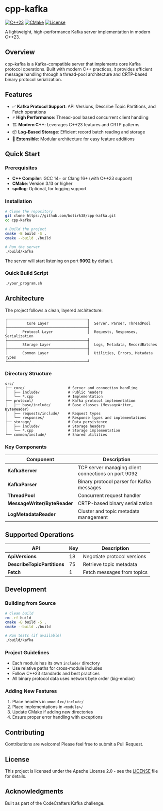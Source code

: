 
# cpp-kafka

[![C++23](https://img.shields.io/badge/C%2B%2B-23-blue.svg)](https://en.cppreference.com/w/cpp/23)
[![CMake](https://img.shields.io/badge/CMake-3.13+-064F8C.svg)](https://cmake.org/)
[![License](https://img.shields.io/badge/License-Apache%202.0-blue.svg)](LICENSE)

A lightweight, high-performance Kafka server implementation in modern C++23.

## Overview

cpp-kafka is a Kafka-compatible server that implements core Kafka protocol operations. Built with modern C++ practices, it provides efficient message handling through a thread-pool architecture and CRTP-based binary protocol serialization.

## Features

- ✅ **Kafka Protocol Support**: API Versions, Describe Topic Partitions, and Fetch operations
- ⚡ **High Performance**: Thread-pool based concurrent client handling
- 🏗️ **Modern C++**: Leverages C++23 features and CRTP patterns
- 📦 **Log-Based Storage**: Efficient record batch reading and storage
- 🔌 **Extensible**: Modular architecture for easy feature additions

## Quick Start

### Prerequisites

- **C++ Compiler**: GCC 14+ or Clang 16+ (with C++23 support)
- **CMake**: Version 3.13 or higher
- **spdlog**: Optional, for logging support

### Installation

```bash
# Clone the repository
git clone https://github.com/botirk38/cpp-kafka.git
cd cpp-kafka

# Build the project
cmake -B build -S .
cmake --build ./build

# Run the server
./build/kafka
```

The server will start listening on port **9092** by default.

### Quick Build Script

```bash
./your_program.sh
```

## Architecture

The project follows a clean, layered architecture:

```
┌─────────────────────────────────────┐
│         Core Layer                  │  Server, Parser, ThreadPool
├─────────────────────────────────────┤
│       Protocol Layer                │  Requests, Responses, Serialization
├─────────────────────────────────────┤
│       Storage Layer                 │  Logs, Metadata, RecordBatches
├─────────────────────────────────────┤
│       Common Layer                  │  Utilities, Errors, Metadata Types
└─────────────────────────────────────┘
```

### Directory Structure

```
src/
├── core/                    # Server and connection handling
│   ├── include/             # Public headers
│   └── *.cpp                # Implementation
├── protocol/                # Kafka protocol implementation
│   ├── base/include/        # Base classes (MessageWriter, ByteReader)
│   ├── requests/include/    # Request types
│   └── responses/           # Response types and implementations
├── storage/                 # Data persistence
│   ├── include/             # Storage headers
│   └── *.cpp                # Storage implementation
└── common/include/          # Shared utilities
```

### Key Components

| Component | Description |
|-----------|-------------|
| **KafkaServer** | TCP server managing client connections on port 9092 |
| **KafkaParser** | Binary protocol parser for Kafka messages |
| **ThreadPool** | Concurrent request handler |
| **MessageWriter/ByteReader** | CRTP-based binary serialization |
| **LogMetadataReader** | Cluster and topic metadata management |

## Supported Operations

| API | Key | Description |
|-----|-----|-------------|
| **ApiVersions** | 18 | Negotiate protocol versions |
| **DescribeTopicPartitions** | 75 | Retrieve topic metadata |
| **Fetch** | 1 | Fetch messages from topics |

## Development

### Building from Source

```bash
# Clean build
rm -rf build
cmake -B build -S .
cmake --build ./build

# Run tests (if available)
./build/kafka
```

### Project Guidelines

- Each module has its own `include/` directory
- Use relative paths for cross-module includes
- Follow C++23 standards and best practices
- All binary protocol data uses network byte order (big-endian)

### Adding New Features

1. Place headers in `<module>/include/`
2. Place implementations in `<module>/`
3. Update CMake if adding new directories
4. Ensure proper error handling with exceptions

## Contributing

Contributions are welcome! Please feel free to submit a Pull Request.

## License

This project is licensed under the Apache License 2.0 - see the [LICENSE](LICENSE) file for details.

## Acknowledgments

Built as part of the CodeCrafters Kafka challenge.
